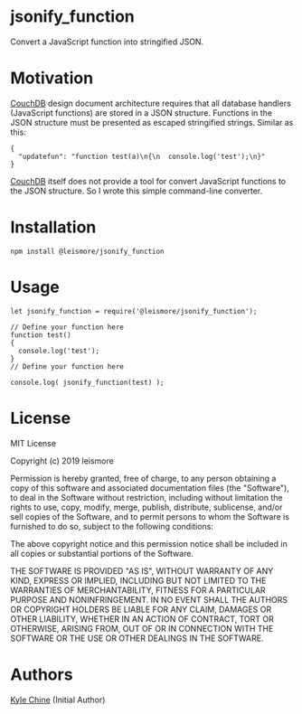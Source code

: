 # jsonify_function

Convert a JavaScript function into stringified JSON.

# Motivation

[CouchDB](http://couchdb.apache.org) design document architecture requires that all database handlers (JavaScript functions) are stored in a JSON structure. Functions in the JSON structure must be presented as escaped stringified strings. Similar as this:

```
{
  "updatefun": "function test(a)\n{\n  console.log('test');\n}"
}
```

[CouchDB](http://couchdb.apache.org) itself does not provide a tool for convert JavaScript functions to the JSON structure. So I wrote this simple command-line converter.

# Installation

`npm install @leismore/jsonify_function`

# Usage

```
let jsonify_function = require('@leismore/jsonify_function');

// Define your function here
function test()
{
  console.log('test');
}
// Define your function here

console.log( jsonify_function(test) );
```

# License

MIT License

Copyright (c) 2019 leismore

Permission is hereby granted, free of charge, to any person obtaining a copy
of this software and associated documentation files (the "Software"), to deal
in the Software without restriction, including without limitation the rights
to use, copy, modify, merge, publish, distribute, sublicense, and/or sell
copies of the Software, and to permit persons to whom the Software is
furnished to do so, subject to the following conditions:

The above copyright notice and this permission notice shall be included in all
copies or substantial portions of the Software.

THE SOFTWARE IS PROVIDED "AS IS", WITHOUT WARRANTY OF ANY KIND, EXPRESS OR
IMPLIED, INCLUDING BUT NOT LIMITED TO THE WARRANTIES OF MERCHANTABILITY,
FITNESS FOR A PARTICULAR PURPOSE AND NONINFRINGEMENT. IN NO EVENT SHALL THE
AUTHORS OR COPYRIGHT HOLDERS BE LIABLE FOR ANY CLAIM, DAMAGES OR OTHER
LIABILITY, WHETHER IN AN ACTION OF CONTRACT, TORT OR OTHERWISE, ARISING FROM,
OUT OF OR IN CONNECTION WITH THE SOFTWARE OR THE USE OR OTHER DEALINGS IN THE
SOFTWARE.

# Authors

[Kyle Chine](https://www.kylechine.name) (Initial Author)
